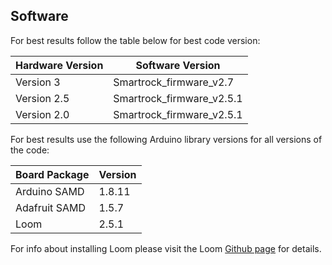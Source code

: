 ## Software

For best results follow the table below for best code version:

Hardware Version | Software Version
------- | -------
Version 3 | Smartrock_firmware_v2.7
Version 2.5 | Smartrock_firmware_v2.5.1
Version 2.0 | Smartrock_firmware_v2.5.1

For best results use the following Arduino library versions for all versions of the code:

Board Package | Version
------ | ------
Arduino SAMD | 1.8.11
Adafruit SAMD | 1.5.7
Loom | 2.5.1

For info about installing Loom please visit the Loom [Github page](https://github.com/OPEnSLab-OSU/Loom) for details.
